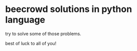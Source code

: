 # **beecrowd solutions in python language**

try to solve some of those problems.

best of luck to all of you!
